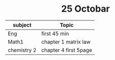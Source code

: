 <div align='center'><h1>25 Octobar</h1></div>

|subject | Topic |
| -------- | -------- |
| Eng | first 45 min |
| Math1 |chapter 1 matrix law|
| chemistry 2| chapter 4 first 5page |
